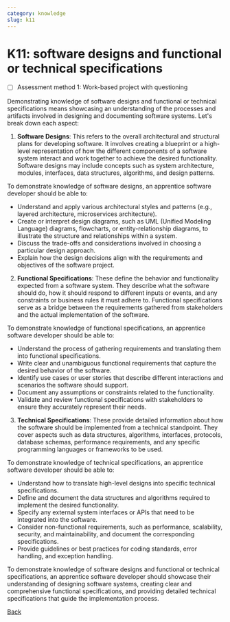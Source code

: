 ```yaml
---
category: knowledge
slug: k11
---
```


# K11: software designs and functional or technical specifications

- [ ] Assessment method 1: Work-based project with questioning

Demonstrating knowledge of software designs and functional or technical specifications means showcasing an understanding of the processes and artifacts involved in designing and documenting software systems. Let's break down each aspect:

1. **Software Designs**: This refers to the overall architectural and structural plans for developing software. It involves creating a blueprint or a high-level representation of how the different components of a software system interact and work together to achieve the desired functionality. Software designs may include concepts such as system architecture, modules, interfaces, data structures, algorithms, and design patterns.

To demonstrate knowledge of software designs, an apprentice software developer should be able to:

- Understand and apply various architectural styles and patterns (e.g., layered architecture, microservices architecture).
- Create or interpret design diagrams, such as UML (Unified Modeling Language) diagrams, flowcharts, or entity-relationship diagrams, to illustrate the structure and relationships within a system.
- Discuss the trade-offs and considerations involved in choosing a particular design approach.
- Explain how the design decisions align with the requirements and objectives of the software project.

2. **Functional Specifications**: These define the behavior and functionality expected from a software system. They describe what the software should do, how it should respond to different inputs or events, and any constraints or business rules it must adhere to. Functional specifications serve as a bridge between the requirements gathered from stakeholders and the actual implementation of the software.

To demonstrate knowledge of functional specifications, an apprentice software developer should be able to:

- Understand the process of gathering requirements and translating them into functional specifications.
- Write clear and unambiguous functional requirements that capture the desired behavior of the software.
- Identify use cases or user stories that describe different interactions and scenarios the software should support.
- Document any assumptions or constraints related to the functionality.
- Validate and review functional specifications with stakeholders to ensure they accurately represent their needs.

3. **Technical Specifications**: These provide detailed information about how the software should be implemented from a technical standpoint. They cover aspects such as data structures, algorithms, interfaces, protocols, database schemas, performance requirements, and any specific programming languages or frameworks to be used.

To demonstrate knowledge of technical specifications, an apprentice software developer should be able to:

- Understand how to translate high-level designs into specific technical specifications.
- Define and document the data structures and algorithms required to implement the desired functionality.
- Specify any external system interfaces or APIs that need to be integrated into the software.
- Consider non-functional requirements, such as performance, scalability, security, and maintainability, and document the corresponding specifications.
- Provide guidelines or best practices for coding standards, error handling, and exception handling.

To demonstrate knowledge of software designs and functional or technical specifications, an apprentice software developer should showcase their understanding of designing software systems, creating clear and comprehensive functional specifications, and providing detailed technical specifications that guide the implementation process.

[Back](../README.md)
